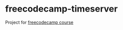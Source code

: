 # freecodecamp-timeserver
Project for [freecodecamp course](https://www.freecodecamp.org/learn/apis-and-microservices/apis-and-microservices-projects/timestamp-microservice)
